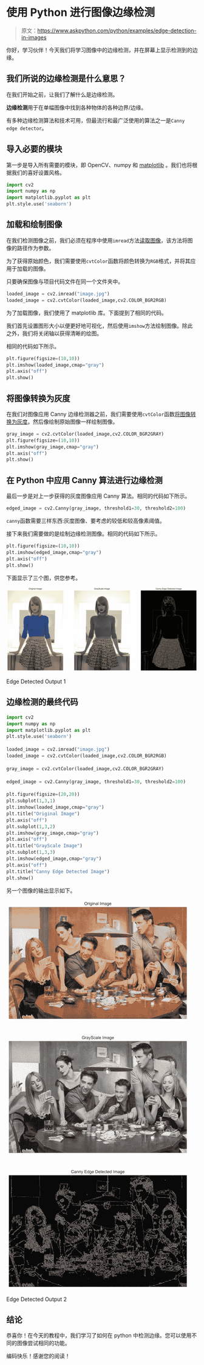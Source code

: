 # 使用 Python 进行图像边缘检测

> 原文：<https://www.askpython.com/python/examples/edge-detection-in-images>

你好，学习伙伴！今天我们将学习图像中的边缘检测，并在屏幕上显示检测到的边缘。

## 我们所说的边缘检测是什么意思？

在我们开始之前，让我们了解什么是边缘检测。

**边缘检测**用于在单幅图像中找到各种物体的各种边界/边缘。

有多种边缘检测算法和技术可用，但最流行和最广泛使用的算法之一是`Canny edge detector`。

## 导入必要的模块

第一步是导入所有需要的模块，即 OpenCV、numpy 和 [matplotlib](https://www.askpython.com/python-modules/matplotlib/python-matplotlib) 。我们也将根据我们的喜好设置风格。

```py
import cv2
import numpy as np
import matplotlib.pyplot as plt
plt.style.use('seaborn')

```

## 加载和绘制图像

在我们检测图像之前，我们必须在程序中使用`imread`方法[读取图像](https://www.askpython.com/python-modules/read-images-in-python-opencv)，该方法将图像的路径作为参数。

为了获得原始颜色，我们需要使用`cvtColor`函数将颜色转换为`RGB`格式，并将其应用于加载的图像。

只要确保图像与项目代码文件在同一个文件夹中。

```py
loaded_image = cv2.imread("image.jpg")
loaded_image = cv2.cvtColor(loaded_image,cv2.COLOR_BGR2RGB)

```

为了加载图像，我们使用了 matplotlib 库。下面提到了相同的代码。

我们首先设置图形大小以便更好地可视化，然后使用`imshow`方法绘制图像。除此之外，我们将关闭轴以获得清晰的绘图。

相同的代码如下所示。

```py
plt.figure(figsize=(10,10))
plt.imshow(loaded_image,cmap="gray")
plt.axis("off")
plt.show()

```

## 将图像转换为灰度

在我们对图像应用 Canny 边缘检测器之前，我们需要使用`cvtColor`函数[将图像转换为灰度](https://www.askpython.com/python/examples/image-processing-in-python)。然后像绘制原始图像一样绘制图像。

```py
gray_image = cv2.cvtColor(loaded_image,cv2.COLOR_BGR2GRAY)
plt.figure(figsize=(10,10))
plt.imshow(gray_image,cmap="gray")
plt.axis("off")
plt.show()

```

## 在 Python 中应用 Canny 算法进行边缘检测

最后一步是对上一步获得的灰度图像应用 Canny 算法。相同的代码如下所示。

```py
edged_image = cv2.Canny(gray_image, threshold1=30, threshold2=100)

```

`canny`函数需要三样东西:灰度图像、要考虑的较低和较高像素阈值。

接下来我们需要做的是绘制边缘检测图像。相同的代码如下所示。

```py
plt.figure(figsize=(10,10))
plt.imshow(edged_image,cmap="gray")
plt.axis("off")
plt.show()

```

下面显示了三个图，供您参考。

![Edge Detected Output 1 Compressed](img/b14b701528238e98280077a6e58cdb54.png)

Edge Detected Output 1

## 边缘检测的最终代码

```py
import cv2
import numpy as np
import matplotlib.pyplot as plt
plt.style.use('seaborn')

loaded_image = cv2.imread("image.jpg")
loaded_image = cv2.cvtColor(loaded_image,cv2.COLOR_BGR2RGB)

gray_image = cv2.cvtColor(loaded_image,cv2.COLOR_BGR2GRAY)

edged_image = cv2.Canny(gray_image, threshold1=30, threshold2=100)

plt.figure(figsize=(20,20))
plt.subplot(1,3,1)
plt.imshow(loaded_image,cmap="gray")
plt.title("Original Image")
plt.axis("off")
plt.subplot(1,3,2)
plt.imshow(gray_image,cmap="gray")
plt.axis("off")
plt.title("GrayScale Image")
plt.subplot(1,3,3)
plt.imshow(edged_image,cmap="gray")
plt.axis("off")
plt.title("Canny Edge Detected Image")
plt.show()

```

另一个图像的输出显示如下。

![Edge Detected Output 2 Compresse 1](img/d44e66d7fc590b2934652c5e35e9ff12.png)

Edge Detected Output 2

## 结论

恭喜你！在今天的教程中，我们学习了如何在 python 中检测边缘。您可以使用不同的图像尝试相同的功能。

编码快乐！感谢您的阅读！
